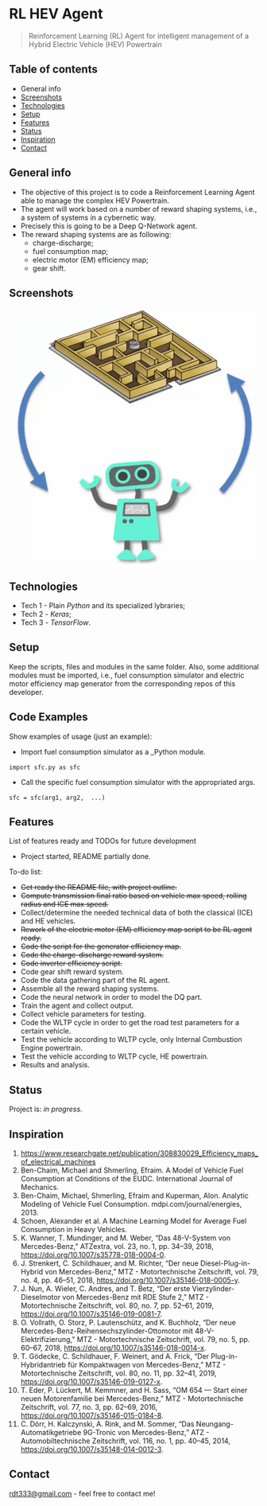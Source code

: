 # RL HEV Agent
> Reinforcement Learning (RL) Agent for intelligent management of a Hybrid Electric Vehicle (HEV) Powertrain

## Table of contents
* General info
* [Screenshots](#screenshots)
* [Technologies](#technologies)
* [Setup](#setup)
* [Features](#features)
* [Status](#status)
* [Inspiration](#inspiration)
* [Contact](#contact)

## General info
* The objective of this project is to code a Reinforcement Learning Agent able to manage the complex HEV Powertrain.
* The agent will work based on a number of reward shaping systems, i.e., a system of systems in a cybernetic way.
* Precisely this is going to be a Deep Q-Network agent.
* The reward shaping systems are as following:
    * charge-discharge;
    * fuel consumption map;
    * electric motor (EM) efficiency map;
    * gear shift.
## Screenshots
![Example screenshot](agent.png)

## Technologies
* Tech 1 - Plain _Python_ and its specialized lybraries;
* Tech 2 - _Keras_;
* Tech 3 - _TensorFlow_.

## Setup
Keep the scripts, files and modules in the same folder.
Also, some additional modules must be imported, i.e., fuel consumption simulator and electric motor efficiency map generator from the corresponding repos of this developer.

## Code Examples
Show examples of usage (just an example):
* Import fuel consumption simulator as a _Python module.
```
import sfc.py as sfc
```
* Call the specific fuel consumption simulator with the appropriated args.
```
sfc = sfc(arg1, arg2,  ...)
```

## Features
List of features ready and TODOs for future development
* Project started, README partially done.

To-do list:
* ~~Get ready the README file, with project outline.~~
* ~~Compute transmission final ratio based on vehicle max speed, rolling radius and ICE max speed.~~
* Collect/determine the needed technical data of both the classical (ICE) and HE vehicles.
* ~~Rework of the electric motor (EM) efficiency map script to be RL agent ready.~~
* ~~Code the script for the generator efficiency map.~~
* ~~Code the charge-discharge reward system.~~
* ~~Code inverter efficiency script.~~
* Code gear shift reward system.
* Code the data gathering part of the RL agent.
* Assemble all the reward shaping systems.
* Code the neural network in order to model the DQ part.
* Train the agent and collect output.
* Collect vehicle parameters for testing.
* Code the WLTP cycle in order to get the road test parameters for a certain vehicle.
* Test the vehicle according to WLTP cycle, only Internal Combustion Engine powertrain.
* Test the vehicle according to WLTP cycle, HE powertrain.
* Results and analysis.

## Status
Project is: _in progress_.

## Inspiration
1) https://www.researchgate.net/publication/308830029_Efficiency_maps_of_electrical_machines
2) Ben-Chaim, Michael and Shmerling, Efraim. A Model of Vehicle Fuel Consumption at Conditions of the EUDC. International Journal of Mechanics.
3) Ben-Chaim, Michael, Shmerling, Efraim and Kuperman, Alon. Analytic Modeling of Vehicle Fuel Consumption. mdpi.com/journal/energies, 2013.
4) Schoen, Alexander et al. A Machine Learning Model for Average Fuel Consumption in Heavy Vehicles.
5) K. Wanner, T. Mundinger, and M. Weber, “Das 48-V-System von Mercedes-Benz,” ATZextra, vol. 23, no. 1, pp. 34–39, 2018, https://doi.org/10.1007/s35778-018-0004-0.
6) J. Strenkert, C. Schildhauer, and M. Richter, “Der neue Diesel-Plug-in-Hybrid von Mercedes-Benz,” MTZ - Motortechnische Zeitschrift, vol. 79, no. 4, pp. 46–51, 2018, https://doi.org/10.1007/s35146-018-0005-y.
7) J. Nun, A. Wieler, C. Andres, and T. Betz, “Der erste Vierzylinder-Dieselmotor von Mercedes-Benz mit RDE Stufe 2,” MTZ - Motortechnische Zeitschrift, vol. 80, no. 7, pp. 52–61, 2019, https://doi.org/10.1007/s35146-019-0081-7.
8) O. Vollrath, O. Storz, P. Lautenschütz, and K. Buchholz, “Der neue Mercedes-Benz-Reihensechszylinder-Ottomotor mit 48-V-Elektrifizierung,” MTZ - Motortechnische Zeitschrift, vol. 79, no. 5, pp. 60–67, 2018, https://doi.org/10.1007/s35146-018-0014-x.
9) T. Gödecke, C. Schildhauer, F. Weinert, and A. Frick, “Der Plug-in-Hybridantrieb für Kompaktwagen von Mercedes-Benz,” MTZ - Motortechnische Zeitschrift, vol. 80, no. 11, pp. 32–41, 2019, https://doi.org/10.1007/s35146-019-0127-x.
10) T. Eder, P. Lückert, M. Kemmner, and H. Sass, “OM 654 — Start einer neuen Motorenfamilie bei Mercedes-Benz,” MTZ - Motortechnische Zeitschrift, vol. 77, no. 3, pp. 62–69, 2016, https://doi.org/10.1007/s35146-015-0184-8.
11) C. Dörr, H. Kalczynski, A. Rink, and M. Sommer, “Das Neungang-Automatikgetriebe 9G-Tronic von Mercedes-Benz,” ATZ - Automobiltechnische Zeitschrift, vol. 116, no. 1, pp. 40–45, 2014, https://doi.org/10.1007/s35148-014-0012-3.

## Contact
rdt333@gmail.com - feel free to contact me!
